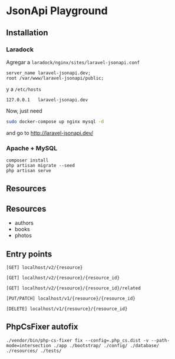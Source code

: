# JsonApi Playground

## Installation

### Laradock

Agregar a `laradock/nginx/sites/laravel-jsonapi.conf`

```
server_name laravel-jsonapi.dev;
root /var/www/laravel-jsonapi/public;
```

y a `/etc/hosts`

```
127.0.0.1   laravel-jsonapi.dev
```

Now, just need

```bash
sudo docker-compose up nginx mysql -d
```

and go to <http://laravel-jsonapi.dev/>

### Apache + MySQL

```
composer install
php artisan migrate --seed
php artisan serve
```

## Resources

## Resources

- authors
- books
- photos

## Entry points

```
[GET] localhost/v2/{resource}

[GET] localhost/v2/{resource}/{resource_id}

[GET] localhost/v2/{resource}/{resource_id}/related

[PUT/PATCH] localhost/v1/{resource}/{resource_id}

[DELETE] localhost/v1/{resource}/{resource_id}
```

## PhpCsFixer autofix

```
./vendor/bin/php-cs-fixer fix --config=.php_cs.dist -v --path-mode=intersection ./app ./bootstrap/ ./config/ ./database/ ./resources/ ./tests/
```
